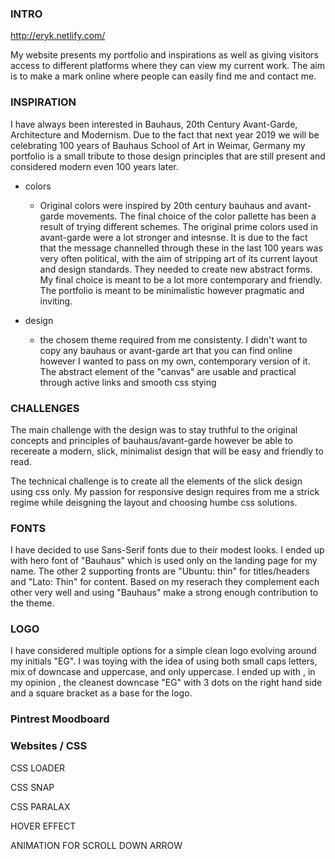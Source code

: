 ### INTRO ###
http://eryk.netlify.com/

My website presents my portfolio and inspirations as well as giving visitors access to different platforms where they can view my current work. The aim is to make a mark online where people can easily find me and contact me. 


### INSPIRATION ###

I have always been interested in Bauhaus, 20th Century Avant-Garde, Architecture and Modernism. Due to the fact that next year 2019 we will be celebrating 100 years of Bauhaus School of Art in Weimar, Germany my portfolio is a small tribute to those design principles that are still present and considered modern even 100 years later. 

- colors
    - Original colors were inspired by 20th century bauhaus and avant-garde movements. The final choice of the color pallette has been a result of trying different schemes. The original prime colors used in avant-garde were a lot stronger and intesnse. It is due to the fact that the message channelled through these in the last 100 years was very often political, with the aim of stripping art of its current layout and design standards. They needed to create new abstract forms. My final choice is meant to be a lot more contemporary and friendly. The portfolio is meant to be minimalistic however pragmatic and inviting. 

- design
    - the chosem theme required from me consistenty. I didn't want to copy any bauhaus or avant-garde art that you can find online however I wanted to pass on my own, contemporary version of it. The abstract element of the "canvas" are usable and practical through active links and smooth css stying

### CHALLENGES ###

The main challenge with the design was to stay truthful to the original concepts and principles of bauhaus/avant-garde however be able to recereate a modern, slick, minimalist design that will be easy and friendly to read. 

The technical challenge is to create all the elements of the slick design using css only. My passion for responsive design requires from me a strick regime while deisgning the layout and choosing humbe css solutions.    

### FONTS ###

I have decided to use Sans-Serif fonts due to their modest looks. I ended up with hero font of "Bauhaus" which is used only on the landing page for my name. The other 2 supporting fronts are "Ubuntu: thin" for titles/headers and "Lato: Thin" for content. Based on my reserach they complement each other very well and using "Bauhaus" make a strong enough contribution to the theme. 

### LOGO ###

I have considered multiple options for a simple clean logo evolving around my initials "EG". I was toying with the idea of using both small caps letters, mix of downcase and uppercase, and only uppercase. I ended up with , in my opinion , the cleanest downcase "EG" with 3 dots on the right hand side and a square bracket as a base for the logo. 

### Pintrest Moodboard ###

### Websites / CSS ####

CSS LOADER

CSS SNAP 

CSS PARALAX

HOVER EFFECT

ANIMATION FOR SCROLL DOWN ARROW

